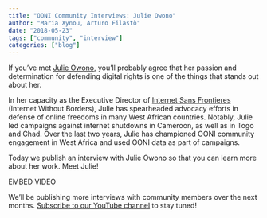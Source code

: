 ```yaml
---
title: "OONI Community Interviews: Julie Owono"
author: "Maria Xynou, Arturo Filastò"
date: "2018-05-23"
tags: ["community", "interview"]
categories: ["blog"]
---
```


If you’ve met [Julie Owono](https://twitter.com/JulieOwono), you’ll probably agree that her passion and
determination for defending digital rights is one of the things that
stands out about her.

In her capacity as the Executive Director of [Internet Sans Frontieres](https://internetwithoutborders.org/) (Internet Without
Borders), Julie has spearheaded advocacy efforts in defense of online
freedoms in many West African countries. Notably, Julie led campaigns
against internet shutdowns in Cameroon, as well as in Togo and Chad.
Over the last two years, Julie has championed OONI community engagement
in West Africa and used OONI data as part of campaigns.

Today we publish an interview with Julie Owono so that you can learn
more about her work. Meet Julie!

EMBED VIDEO

We’ll be publishing more interviews with community members over the next
months. [Subscribe to our YouTube channel](https://www.youtube.com/channel/UCQhDgj9wBf4_w5bWFvLlq-w?sub_confirmation=1)
to stay tuned!
